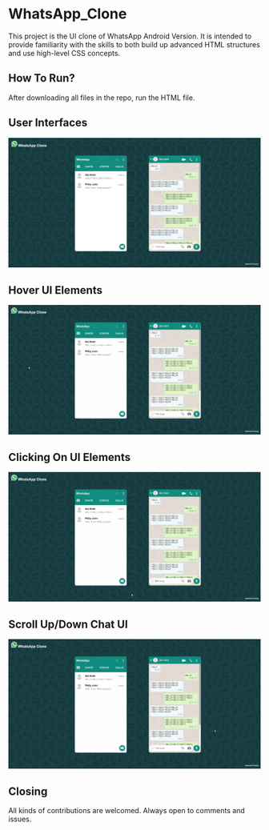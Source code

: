 # WhatsApp_Clone
This project is the UI clone of WhatsApp Android Version. 
It is intended to provide familiarity with the skills to both build up advanced HTML structures and use high-level CSS concepts.
<br/>

## How To Run?
After downloading all files in the repo, run the HTML file.

## User Interfaces
![](https://github.com/AlpKarar/WhatsApp_Clone/blob/main/visuals/intro.png)
## Hover UI Elements
![](https://github.com/AlpKarar/WhatsApp_Clone/blob/main/visuals/hover.gif)
## Clicking On UI Elements
![](https://github.com/AlpKarar/WhatsApp_Clone/blob/main/visuals/click.gif)
## Scroll Up/Down Chat UI 
![](https://github.com/AlpKarar/WhatsApp_Clone/blob/main/visuals/scroll.gif)
<br/>
## Closing
All kinds of contributions are welcomed. Always open to comments and issues.
